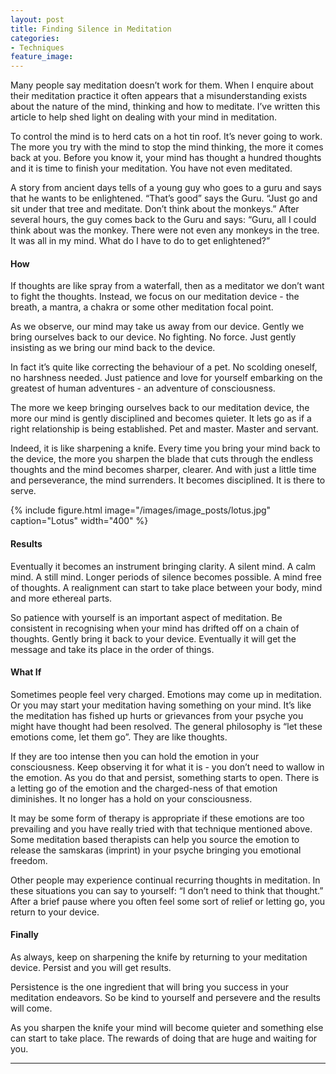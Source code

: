 ```yaml
---
layout: post
title: Finding Silence in Meditation
categories:
- Techniques
feature_image: 
---
```


Many people say meditation doesn’t work for them. When I enquire about their meditation practice it often appears that a misunderstanding exists about the nature of the mind, thinking and how to meditate. I’ve written this article to help shed light on dealing with your mind in meditation.

To control the mind is to herd cats on a hot tin roof. It’s never going to work. The more you try with the mind to stop the mind thinking, the more it comes back at you. Before you know it, your mind has thought a hundred thoughts and it is time to finish your meditation. You have not even meditated.

A story from ancient days tells of a young guy who goes to a guru and says that he wants to be enlightened. “That’s good” says the Guru. “Just go and sit under that tree and meditate. Don’t think about the monkeys.” After several hours, the guy comes back to the Guru and says: “Guru, all I could think about was the monkey. There were not even any monkeys in the tree. It was all in my mind. What do I have to do to get enlightened?”

#### How
If thoughts are like spray from a waterfall, then as a meditator we don’t want to fight the thoughts. Instead, we focus on our meditation device - the breath, a mantra, a chakra or some other meditation focal point.

As we observe, our mind may take us away from our device. Gently we bring ourselves back to our device. No fighting. No force. Just gently insisting as we bring our mind back to the device.

In fact it’s quite like correcting the behaviour of a pet. No scolding oneself, no harshness needed. Just patience and love for yourself embarking on the greatest of human adventures - an adventure of consciousness.

The more we keep bringing ourselves back to our meditation device, the more our mind is gently disciplined and becomes quieter. It lets go as if a right relationship is being established. Pet and master. Master and servant.

Indeed, it is like sharpening a knife. Every time you bring your mind back to the device, the more you sharpen the blade that cuts through the endless thoughts and the mind becomes sharper, clearer. And with just a little time and perseverance, the mind surrenders. It becomes disciplined. It is there to serve.

{% include figure.html image="/images/image_posts/lotus.jpg" caption="Lotus" width="400" %}


#### Results
Eventually it becomes an instrument bringing clarity. A silent mind. A calm mind. A still mind. Longer periods of silence becomes possible. A mind free of thoughts. A realignment can start to take place between your body, mind and more ethereal parts.

So patience	 with yourself is an important aspect of meditation. Be consistent in recognising when your mind has drifted off on a chain of thoughts. Gently bring it back to your device. Eventually it will get the message and take its place in the order of things.

#### What If
Sometimes people feel very charged. Emotions may come up in meditation. Or you may start your meditation having something on your mind. It’s like the meditation has fished up hurts or grievances from your psyche you might have thought had been resolved. The general philosophy is “let these emotions come, let them go”. They are like thoughts.

If they are too intense then you can hold the emotion in your consciousness. Keep observing it for what it is - you don’t need to wallow in the emotion. As you do that and persist, something starts to open. There is a letting go of the emotion and the charged-ness of that emotion diminishes. It no longer has a hold on your consciousness.

It may be some form of therapy is appropriate if these emotions are too prevailing and you have really tried with that technique mentioned above. Some meditation based therapists can help you source the emotion to release the samskaras (imprint) in your psyche bringing you emotional freedom.

Other people may experience continual recurring thoughts in meditation. In these situations you can say to yourself: “I don’t need to think that thought.” After a brief pause where you often feel some sort of relief or letting go, you return to your device.

#### Finally
As always, keep on sharpening the knife by returning to your meditation device. Persist and you will get results. 

Persistence is the one ingredient that will bring you success in your meditation endeavors. So be kind to yourself and persevere and the results will come. 

As you sharpen the knife your mind will become quieter and something else can start to take place. The rewards of doing that are huge and waiting for you.

---

